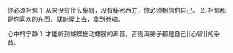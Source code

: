 你必须相信
	1. 从来没有什么秘籍，没有秘密西方，你必须相信你自己。
	2. 相信那是你喜欢的东西，就能爬上去，拿到卷轴。

心中的宁静
	1. 才能听到蝴蝶振动翅膀的声音，否则满脑子都是自己[[心智]]的杂音。